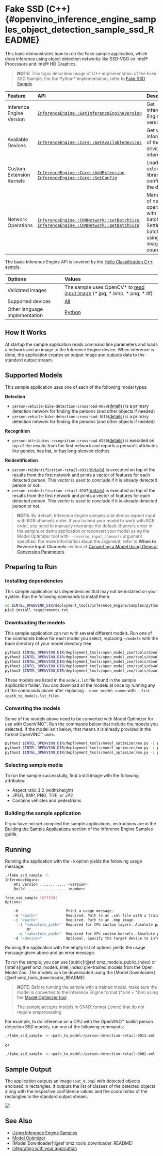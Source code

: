 # Fake SSD (C++) {#openvino_inference_engine_samples_object_detection_sample_ssd_README}

This topic demonstrates how to run the Fake sample application, which does inference using object detection
networks like SSD-VGG on Intel® Processors and Intel® HD Graphics.

> **NOTE:** This topic describes usage of C++ implementation of the Fake SSD Sample. For the Python* implementation, refer to [Fake SSD Sample](../../ie_bridges/python/sample/object_detection_sample_ssd/README.md).

| Feature    | API  | Description |
|:---     |:--- |:---
|Inference Engine Version| [`InferenceEngine::GetInferenceEngineVersion`](https://docs.openvinotoolkit.org/latest/namespaceInferenceEngine.html#aed95a031158de9bc4118bab301c3bfb6) | Get Inference Engine API version
|Available Devices|[`InferenceEngine::Core::GetAvailableDevices`](https://docs.openvinotoolkit.org/latest/namespaceInferenceEngine.html#a2173cee0e7f2522ffbc55c97d6e05ac5)| Get version information of the devices for inference
|Custom Extension Kernels|[`InferenceEngine::Core::AddExtension`](https://docs.openvinotoolkit.org/latest/namespaceInferenceEngine.html#a74c5ae4572fe9ed590fd6c0c39c68a80), [`InferenceEngine::Core::SetConfig`](https://docs.openvinotoolkit.org/latest/namespaceInferenceEngine.html#a74c5ae4572fe9ed590fd6c0c39c68a80)| Load extension library and config to the device
| Network Operations | [`InferenceEngine::CNNNetwork::setBatchSize`](https://docs.openvinotoolkit.org/latest/namespaceInferenceEngine.html#a74c5ae4572fe9ed590fd6c0c39c68a80), [`InferenceEngine::CNNNetwork::getBatchSize`](https://docs.openvinotoolkit.org/latest/namespaceInferenceEngine.html#a74c5ae4572fe9ed590fd6c0c39c68a80) |  Managing of network, operate with its batch size. Setting batch size using input image count.

The basic Inference Engine API is covered by the [Hello Classification C++ sample](../hello_classification/README.md).

| Options  | Values |
|:---                              |:---
| Validated images                 | The sample uses OpenCV\* to [read input image](https://docs.opencv.org/master/d4/da8/group__imgcodecs.html#ga288b8b3da0892bd651fce07b3bbd3a56) (\*.jpg, \*.bmp, \*.png, \*.tif)
| Supported devices                | [All](../../../docs/IE_DG/supported_plugins/Supported_Devices.md) |
| Other language implementation    | [Python](../../ie_bridges/python/sample/style_transfer_sample/README.md) |

## How It Works

At startup the sample application reads command line parameters and loads a network and an image to the Inference
Engine device. When inference is done, the application creates an output image and outputs data to the standard output stream.

## Supported Models

This sample application uses one of each of the following model types:

**Detection**
* `person-vehicle-bike-detection-crossroad-0078`([details](https://github.com/baychub/open_model_zoo/blob/master/models/intel/person-vehicle-bike-detection-crossroad-0078/description/person-vehicle-bike-detection-crossroad-0078.md)) is a primary detection network for finding the persons (and other objects if needed)
* `person-vehicle-bike-detection-crossroad-1016`([details](https://github.com/baychub/open_model_zoo/blob/master/models/intel/person-vehicle-bike-detection-crossroad-0078/description/person-vehicle-bike-detection-crossroad-1016.md)) is a primary detection network for finding the persons (and other objects if needed)

**Recognition** 
* `person-attributes-recognition-crossroad-0230`([details](https://github.com/baychub/open_model_zoo/blob/master/models/intel/person-attributes-recognition-crossroad-0230/description/person-attributes-recognition-crossroad-0230.md)) is executed on top of the results from the first network and reports a person's attributes like gender, has hat, or has long-sleeved clothes.

**Reidentification**
* `person-reidentification-retail-0031`([details](https://github.com/baychub/open_model_zoo/blob/master/models/intel/person-reidentification-retail-0031/description/person-reidentification-retail-0031.md)) is executed on top of the results from the first network and prints
a vector of features for each detected person. This vector is used to conclude if it is already detected person or not.
* `person-reidentification-retail-0287`([details](https://github.com/baychub/open_model_zoo/blob/master/models/intel/person-reidentification-retail-0287/description/person-reidentification-retail-0287.md)) is executed on top of the results from the first network and prints
a vector of features for each detected person. This vector is used to conclude if it is already detected person or not.

> **NOTE**: By default, Inference Engine samples and demos expect input with BGR channels order. If you trained your model to work with RGB order, you need to manually rearrange the default channels order in the sample or demo application or reconvert your model using the Model Optimizer tool with `--reverse_input_channels` argument specified. For more information about the argument, refer to **When to Reverse Input Channels** section of [Converting a Model Using General Conversion Parameters](../../../docs/MO_DG/prepare_model/convert_model/Converting_Model_General.md).

## Preparing to Run

### Installing dependencies

This sample application has dependencies that may not be installed on your system. Run the following commands to install them:
```sh
cd $INTEL_OPENVINO_DIR/deployment_tools/inference_engine/samples/python/fake_ssd_sample
pip3 install requirements.txt
```

### Downloading the models

This sample application can run with several different models. Run one of the commands below for each model you select, replacing `~/models` with the base directory of your model directory tree.

```sh
python3 $INTEL_OPENVINO_DIR/deployment_tools/open_model_zoo/tools/downloader/downloader.py --name person-vehicle-bike-detection-crossroad-0078 -o ~/models
python3 $INTEL_OPENVINO_DIR/deployment_tools/open_model_zoo/tools/downloader/downloader.py --name person-vehicle-bike-detection-crossroad-1016 -o ~/models
python3 $INTEL_OPENVINO_DIR/deployment_tools/open_model_zoo/tools/downloader/downloader.py --name person-attributes-recognition-crossroad-0230 -o ~/models
python3 $INTEL_OPENVINO_DIR/deployment_tools/open_model_zoo/tools/downloader/downloader.py --name person-reidentification-retail-0031 -o ~/models
python3 $INTEL_OPENVINO_DIR/deployment_tools/open_model_zoo/tools/downloader/downloader.py --name person-reidentification-retail-0287 -o ~/models
```

These models are listed in the `models.lst` file found in the sample application folder. You can download all the models at once by running any of the commands above after replacing `--name <model_name>` with `--list <path_to_models.lst_file>`.

### Converting the models

Some of the models above need to be converted with Model Optimizer for use with OpenVINO™. Run the commands below that include the models you selected. If the model isn't below, that means it is already provided in the format OpenVINO™ uses.

```sh
python3 $INTEL_OPENVINO_DIR/deployment_tools/model_optimizer/mo.py -i person-vehicle-bike-detection-crossroad-0078.pb -o ~/models
python3 $INTEL_OPENVINO_DIR/deployment_tools/model_optimizer/mo.py -i person-vehicle-bike-detection-crossroad-1016.onnx -o ~/models
python3 $INTEL_OPENVINO_DIR/deployment_tools/model_optimizer/mo.py -i person-reidentification-retail-0031.caffemodel -o ~/models
```

### Selecting sample media

To run the sample successfully, find a still image with the following attributes:
* Aspect ratio 3:2 (width:height)
* JPEG, BMP, PNG, TIFF, or JP2
* Contains vehicles and pedestrians

### Building the sample application

If you have not yet compiled the sample applications, instructions are in the [Building the Sample Applications](../../../docs/IE_DG/Samples_Overview.md) section of the Inference Engine Samples guide.

## Running

Running the application with the <code>-h</code> option yields the following usage message:
```sh
./fake_ssd_sample -h
InferenceEngine:
    API version ............ <version>
    Build .................. <number>

fake_ssd_sample [OPTION]
Options:

    -h                      Print a usage message.
    -m "<path>"             Required. Path to an .xml file with a trained model.
    -i "<path>"             Required. Path to an .bmp image.
      -l "<absolute_path>"  Required for CPU custom layers. Absolute path to a shared library with the kernels implementations.
          Or
      -c "<absolute_path>"  Required for GPU custom kernels. Absolute path to the .xml file with the kernels descriptions.
    -d "<device>"           Optional. Specify the target device to infer on (the list of available devices is shown below). Default value is CPU. Use "-d HETERO:<comma-separated_devices_list>" format to specify HETERO plugin. Sample will look for a suitable plugin for device specified
```

Running the application with the empty list of options yields the usage message given above and an error message.

To run the sample, you can use [public](@ref omz_models_public_index) or [Intel's](@ref omz_models_intel_index) pre-trained models from the Open Model Zoo. The models can be downloaded using the [Model Downloader](@ref omz_tools_downloader_README).

> **NOTE**: Before running the sample with a trained model, make sure the model is converted to the Inference Engine format (\*.xml + \*.bin) using the [Model Optimizer tool](../../../docs/MO_DG/Deep_Learning_Model_Optimizer_DevGuide.md).
>
> The sample accepts models in ONNX format (.onnx) that do not require preprocessing.

For example, to do inference on a CPU with the OpenVINO&trade; toolkit person detection SSD models, run one of the following commands:

```sh
./fake_ssd_sample -m <path_to_model>/person-detection-retail-0013.xml -i <path_to_image>/inputImage.bmp -d CPU
```
or
```sh
./fake_ssd_sample -m <path_to_model>/person-detection-retail-0002.xml -i <path_to_image>/inputImage.jpg -d CPU
```

## Sample Output

The application outputs an image (`out_0.bmp`) with detected objects enclosed in rectangles. It outputs the list of classes
of the detected objects along with the respective confidence values and the coordinates of the
rectangles to the standard output stream.

![](https://docs.openvinotoolkit.org/2018_R5/person-detection-retail-0002.png)


## See Also
* [Using Inference Engine Samples](../../../docs/IE_DG/Samples_Overview.md)
* [Model Optimizer](../../../docs/MO_DG/Deep_Learning_Model_Optimizer_DevGuide.md)
* [Model Downloader](@ref omz_tools_downloader_README)
* [Integrating with your application](https://docs.openvinotoolkit.org/latest/openvino_docs_IE_DG_Integrate_with_customer_application_new_API.html)
